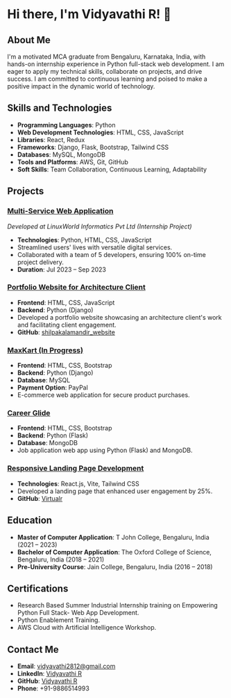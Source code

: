 # Hi there, I'm Vidyavathi R! 👋

## About Me
I'm a motivated MCA graduate from Bengaluru, Karnataka, India, with hands-on internship experience in Python full-stack web development. I am eager to apply my technical skills, collaborate on projects, and drive success. I am committed to continuous learning and poised to make a positive impact in the dynamic world of technology.

## Skills and Technologies
- **Programming Languages**: Python
- **Web Development Technologies**: HTML, CSS, JavaScript
- **Libraries**: React, Redux
- **Frameworks**: Django, Flask, Bootstrap, Tailwind CSS
- **Databases**: MySQL, MongoDB
- **Tools and Platforms**: AWS, Git, GitHub
- **Soft Skills**: Team Collaboration, Continuous Learning, Adaptability

## Projects

### [Multi-Service Web Application](https://github.com/your-github-username/your-project-repo)
*Developed at LinuxWorld Informatics Pvt Ltd (Internship Project)*
- **Technologies**: Python, HTML, CSS, JavaScript
- Streamlined users' lives with versatile digital services.
- Collaborated with a team of 5 developers, ensuring 100% on-time project delivery.
- **Duration**: Jul 2023 – Sep 2023

### [Portfolio Website for Architecture Client](https://shilpakalamandir-website.onrender.com/)
- **Frontend**: HTML, CSS, JavaScript
- **Backend**: Python (Django)
- Developed a portfolio website showcasing an architecture client's work and facilitating client engagement.
- **GitHub**: [shilpakalamandir_website](https://github.com/VidyavathiR/shilpakalamandir_website)

### [MaxKart (In Progress)](https://github.com/VidyavathiR/MaxKart)
- **Frontend**: HTML, CSS, Bootstrap
- **Backend**: Python (Django)
- **Database**: MySQL
- **Payment Option**: PayPal
- E-commerce web application for secure product purchases.

### [Career Glide](https://github.com/VidyavathiR/CareerGlide)
- **Frontend**: HTML, CSS, Bootstrap
- **Backend**: Python (Flask)
- **Database**: MongoDB
- Job application web app using Python (Flask) and MongoDB.

### [Responsive Landing Page Development](https://virtualr-rho.vercel.app/)
- **Technologies**: React.js, Vite, Tailwind CSS
- Developed a landing page that enhanced user engagement by 25%.
- **GitHub**: [Virtualr](https://github.com/VidyavathiR/Virtualr)

## Education
- **Master of Computer Application**: T John College, Bengaluru, India (2021 – 2023)
- **Bachelor of Computer Application**: The Oxford College of Science, Bengaluru, India (2018 – 2021)
- **Pre-University Course**: Jain College, Bengaluru, India (2016 – 2018)

## Certifications
- Research Based Summer Industrial Internship training on Empowering Python Full Stack- Web App Development.
- Python Enablement Training.
- AWS Cloud with Artificial Intelligence Workshop.

## Contact Me
- **Email**: [vidyavathi2812@gmail.com](mailto:vidyavathi2812@gmail.com)
- **LinkedIn**: [Vidyavathi R](https://www.linkedin.com/in/vidyavathir/)
- **GitHub**: [Vidyavathi R](https://github.com/VidyavathiR)
- **Phone**: +91-9886514993


